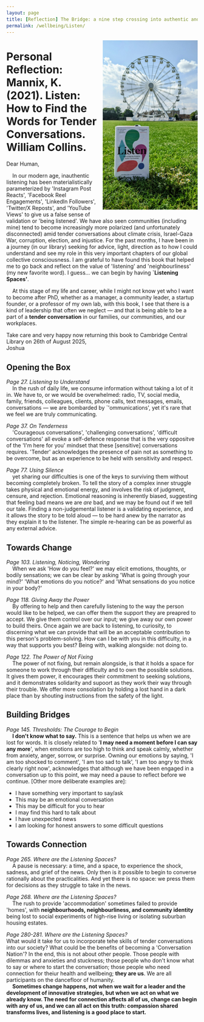 ```yaml
---
layout: page
title: [Reflection] The Bridge: a nine step crossing into authentic and wholehearted living
permalink: /wellbeing/Listen/
---
```

<!-- 
<div style="float:right; line-height:0; font-size:0;">
  {% include image.html url="/wellbeing/pics/1.jpg" width=250 align="right" %}
</div> -->

<img src="/wellbeing/pics/2.jpg" width="250" style="float: right; display: block; margin: 0 0 1em 1em;" />

# Personal Reflection: Mannix, K. (2021). Listen: How to Find the Words for Tender Conversations. William Collins.

Dear Human,

&nbsp;&nbsp;&nbsp;&nbsp;In our modern age, inauthentic listening has been materialistically parameterized by 'Instagram Post Reacts', 'Facebook Reel Engagements', 'LinkedIn Followers', 'Twitter/X Reposts', and 'YouTube Views' to give us a false sense of validation or 'being listened'. We have also seen communities (including mine) tend to become increasingly more polarized (and unfortunately disconnected) amid tender conversations about climate crisis, Israel-Gaza War, corruption, election, and injustice. For the past months, I have been in a journey (in our library) seeking for advice, light, direction as to how I could understand and see my role in this very important chapters of our global collective consciousness. I am grateful to have found this book that helped me to go back and reflect on the value of 'listening' and 'neighbourliness' (my new favorite word). I guess... we can begin by having **`Listening Spaces'**.

&nbsp;&nbsp;&nbsp;&nbsp;At this stage of my life and career, while I might not know yet who I want to become after PhD, whether as a manager, a community leader, a startup founder, or a professor of my own lab, with this book, I see that there is a kind of leadership that often we neglect &mdash; and that is being able to be a part of a **tender conversation** in our families, our communities, and our workplaces.

Take care and very happy now returning this book to Cambridge Central Library on 26th of August 2025,  
Joshua


## Opening the Box

*Page 27. Listening to Understand*  
&nbsp;&nbsp;&nbsp;&nbsp;In the rush of daily life, we consume information without taking a lot of it in. We have to, or we would be overwhelmed: radio, TV, social media, family, friends, colleagues, clients, phone calls, text messages, emails, conversations &mdash; we are bombarded by `'ommunications', yet it's rare that we feel we are truly communicating.

*Page 37. On Tenderness*  
&nbsp;&nbsp;&nbsp;&nbsp;'Courageous conversations', 'challenging conversations', 'difficult conversations' all evoke a self-defence response that is the very oppositve of the 'I'm here for you' mindset that these [sensitive] conversations requires. 'Tender' acknowledges the presence of pain not as something to be overcome, but as an experience to be held with sensitivity and respect.

*Page 77. Using Silence*  
&nbsp;&nbsp;&nbsp;&nbsp;yet sharing our difficulties is one of the keys to surviving them without becoming completely broken. To tell the story of a complex inner struggle takes physical and emotional energy, and involves the risk of judgment, censure, and rejection. Emotional reasoning is inherently biased, suggesting that feeling bad means we are *are* bad, and we may be found out if we tell our tale. Finding a non-judgemental listener is a validating experience, and it allows the story to be told aloud &mdash; to be hard anew by the narrator as they explain it to the listener. The simple re-hearing can be as powerful as any external advice.

## Towards Change
*Page 103. Listening, Noticing, Wondering*  
&nbsp;&nbsp;&nbsp;&nbsp;When we ask 'How do you feel?' we may elicit emotions, thoughts, or bodily sensations; we can be clear by asking 'What is going through your mind?' 'What emotions do you notice?' and 'What sensations do you notice in your body?'

*Page 118. Giving Away the Power*  
&nbsp;&nbsp;&nbsp;&nbsp;By offering to help and then carefully listening to the way the person would like to be helped, we can offer them the support they are preapred to accept. We give them control over our input; we give away our own power to build theirs. Once again we are back to listening, to curiosity, to discerning what we can provide that will be an acceptable contribution to this person's problem-solving. How can I be with you in this difficulty, in a way that supports you best? Being with, walking alongside: not doing to.

*Page 122. The Power of Not Fixing*  
&nbsp;&nbsp;&nbsp;&nbsp;The power of not fixing, but remain alongside, is that it holds a space for someone to work through their difficulty and to own the possible solutions. It gives them power, it encourages their commitment to seeking solutions, and it demonstrates solidarity and supoort as they work their way through their trouble. We offer more consolation by holding a lost hand in a dark place than by shouting instructions from the safety of the light.

## Building Bridges
*Page 145. Thresholds: The Courage to Begin*  
&nbsp;&nbsp;&nbsp;&nbsp;**I don't know what to say.** This is a sentence that helps us when we are lost for words. It is closely related to '**I may need a moment before I can say any more**', when emotions are too high to think and speak calmly, whether from anxiety, anger, sorrow, or surprise. Owning our emotions by saying, 'I am too shocked to comment', 'I am too sad to talk', 'I am too angry to think clearly right now', acknowledges that although we have been engaged in a conversation up to this point, we may need a pause to reflect before we continue. [Other more deliberate examples are]:
- I have something very important to say/ask
- This may be an emotional conversation
- This may be difficult for you to hear
- I may find this hard to talk about
- I have unexpected news
- I am looking for honest answers to some difficult questions

## Towards Connection
*Page 265. Where are the Listening Spaces?*  
&nbsp;&nbsp;&nbsp;&nbsp;A pause is necessary: a time, and a space, to experience the shock, sadness, and grief of the news. Only then is it possible to begin to converse rationally about the practicalities. And yet there is no space: we press them for decisions as they struggle to take in the news.  

*Page 268. Where are the Listening Spaces?*  
&nbsp;&nbsp;&nbsp;&nbsp;The rush to provide 'accommodation' sometimes failed to provide 'homes', with **neighbourhoods, neighbourliness, and community identity** being lost to social experiments of high-rise living or isolating suburban housing estates.

*Page 280-281. Where are the Listening Spaces?*  
What would it take for us to incorporate tehe skills of tender conversations into our society? What could be the benefits of becoming a 'Conversation Nation'? In the end, this is not about other people. Those people with dilemmas and anxieties and stuckness; those people who don't know what to say or where to start the conversation; those people who need connection for theiur health and wellbeing; **they are us**. We are all participants on the dancefloor of humanity.  
&nbsp;&nbsp;&nbsp;&nbsp;**Sometimes change happens, not when we wait for a leader and the development of innovative strategies, but when we act on what we already know. The need for connection affects all of us, change can begin with any of us, and we can all act on this truth: compassion shared transforms lives, and listening is a good place to start.**